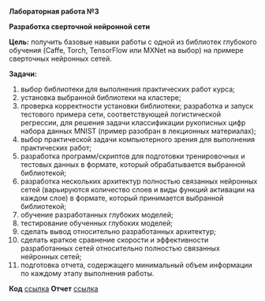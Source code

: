 **Лабораторная работа №3**

**Разработка сверточной нейронной сети**

**Цель:** получить базовые навыки работы с одной из библиотек глубокого
обучения (Caffe, Torch, TensorFlow или MXNet на выбор) на примере
сверточных нейронных сетей.

**Задачи:**

1. выбор библиотеки для выполнения практических работ курса;
2. установка выбранной библиотеки на кластере;
3. проверка корректности установки библиотеки; разработка и запуск
тестового примера сети, соответствующей логистической регрессии, для
решения задачи классификации рукописных цифр набора данных MNIST
(пример разобран в лекционных материалах);
4. выбор практической задачи компьютерного зрения для выполнения
практических работ;
5. разработка программ/скриптов для подготовки тренировочных и
тестовых данных в формате, который обрабатывается выбранной
библиотекой;
6. разработка нескольких архитектур полностью связанных нейронных
сетей (варьируются количество слоев и виды функций активации на каждом
слое) в формате, который принимается выбранной библиотекой;
7. обучение разработанных глубоких моделей;
8. тестирование обученных глубоких моделей;
9. сделать вывод относительно разработанных архитектур;
10. сделать краткое сравнение скорости и эффективности
разработанных сетей относительно полностью связанных нейронных сетей;
11. подготовка отчета, содержащего минимальный объем информации
по каждому этапу выполнения работы.

**Код** [ссылка](Лаб3.ipynb)
**Отчет** [ссылка]()
